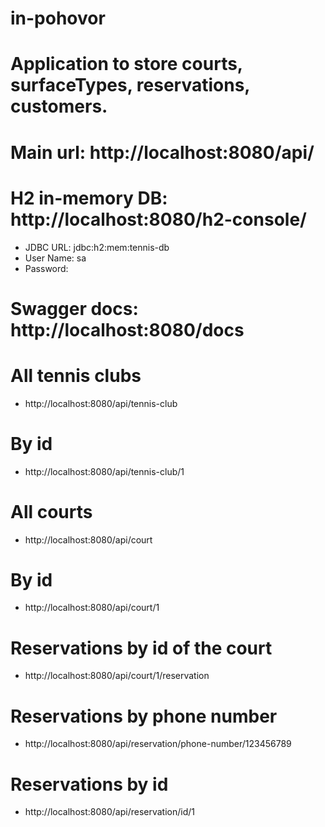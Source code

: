 # in-pohovor
# Application to store courts, surfaceTypes, reservations, customers.

# Main url: http://localhost:8080/api/
# H2 in-memory DB: http://localhost:8080/h2-console/
- JDBC URL: jdbc:h2:mem:tennis-db
- User Name: sa
- Password: 
# Swagger docs: http://localhost:8080/docs

# All tennis clubs
- http://localhost:8080/api/tennis-club
# By id
- http://localhost:8080/api/tennis-club/1


# All courts
- http://localhost:8080/api/court
# By id
- http://localhost:8080/api/court/1
# Reservations by id of the court
- http://localhost:8080/api/court/1/reservation


# Reservations by phone number
- http://localhost:8080/api/reservation/phone-number/123456789
# Reservations by id
- http://localhost:8080/api/reservation/id/1